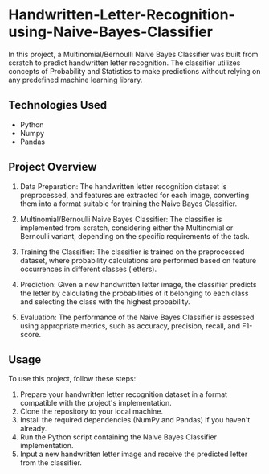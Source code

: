 # Handwritten-Letter-Recognition-using-Naive-Bayes-Classifier

In this project, a Multinomial/Bernoulli Naive Bayes Classifier was built from scratch to predict handwritten letter recognition. The classifier utilizes concepts of Probability and Statistics to make predictions without relying on any predefined machine learning library.

## Technologies Used
* Python
* Numpy
* Pandas

## Project Overview
1. Data Preparation: The handwritten letter recognition dataset is preprocessed, and features are extracted for each image, converting them into a format suitable for training the Naive Bayes Classifier.

2. Multinomial/Bernoulli Naive Bayes Classifier: The classifier is implemented from scratch, considering either the Multinomial or Bernoulli variant, depending on the specific requirements of the task.

3. Training the Classifier: The classifier is trained on the preprocessed dataset, where probability calculations are performed based on feature occurrences in different classes (letters).

4. Prediction: Given a new handwritten letter image, the classifier predicts the letter by calculating the probabilities of it belonging to each class and selecting the class with the highest probability.

5. Evaluation: The performance of the Naive Bayes Classifier is assessed using appropriate metrics, such as accuracy, precision, recall, and F1-score.

## Usage

To use this project, follow these steps:

1. Prepare your handwritten letter recognition dataset in a format compatible with the project's implementation.
2. Clone the repository to your local machine.
3. Install the required dependencies (NumPy and Pandas) if you haven't already.
4. Run the Python script containing the Naive Bayes Classifier implementation.
5. Input a new handwritten letter image and receive the predicted letter from the classifier.

